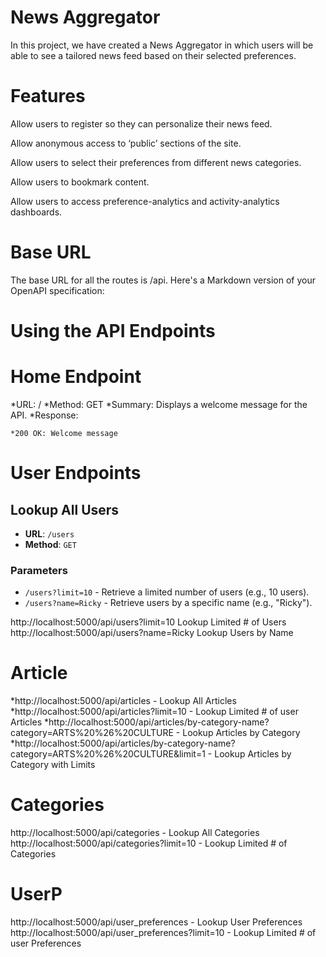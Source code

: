 # News Aggregator
In this project, we have created a News Aggregator in which users will be able to see a tailored news feed based on their selected preferences.




# Features

Allow users to register so they can personalize their news feed. ​

Allow anonymous access to ‘public’ sections of the site. ​

Allow users to select their preferences from different news categories. ​

Allow users to bookmark content. ​

Allow users to access preference-analytics and activity-analytics dashboards. ​



# Base URL
The base URL for all the routes is /api. Here's a Markdown version of your OpenAPI specification:


# Using the API Endpoints

# Home Endpoint
*URL: /
*Method: GET
*Summary: Displays a welcome message for the API.
*Response:

    *200 OK: Welcome message

# User Endpoints

## Lookup All Users
- **URL**: `/users`
- **Method**: `GET`
  
### Parameters
- `/users?limit=10` - Retrieve a limited number of users (e.g., 10 users).
- `/users?name=Ricky` - Retrieve users by a specific name (e.g., "Ricky").
   
   
http://localhost:5000/api/users?limit=10 Lookup Limited # of Users
http://localhost:5000/api/users?name=Ricky Lookup Users by Name


# Article
*http://localhost:5000/api/articles - Lookup All Articles
*http://localhost:5000/api/articles?limit=10 - Lookup Limited # of user Articles
*http://localhost:5000/api/articles/by-category-name?category=ARTS%20%26%20CULTURE - Lookup Articles by Category
*http://localhost:5000/api/articles/by-category-name?category=ARTS%20%26%20CULTURE&limit=1 - Lookup Articles by Category with Limits

# Categories
http://localhost:5000/api/categories - Lookup All Categories
http://localhost:5000/api/categories?limit=10 - Lookup Limited # of Categories

# UserP
http://localhost:5000/api/user_preferences - Lookup User Preferences
http://localhost:5000/api/user_preferences?limit=10 - Lookup Limited # of user Preferences





